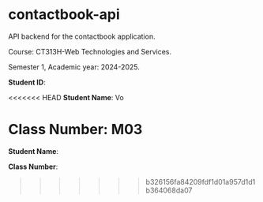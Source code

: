 # contactbook-api

API backend for the contactbook application.

Course: CT313H-Web Technologies and Services.

Semester 1, Academic year: 2024-2025.

**Student ID**: 

<<<<<<< HEAD
**Student Name**: Vo

**Class Number**: M03
=======
**Student Name**: 

**Class Number**: 

>>>>>>> b326156fa84209fdf1d01a957d1d1b364068da07
